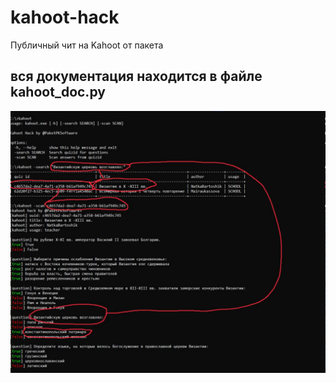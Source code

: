 # kahoot-hack
Публичный чит на Kahoot от пакета

## вся документация находится в файле kahoot_doc.py
![пример](изображение.png)
